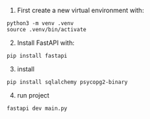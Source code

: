 1. First create a new virtual environment with:

```
python3 -m venv .venv
source .venv/bin/activate
```

2. Install FastAPI with:

```
pip install fastapi
```

3. install

```
pip install sqlalchemy psycopg2-binary
```

4. run project

```
fastapi dev main.py
```
